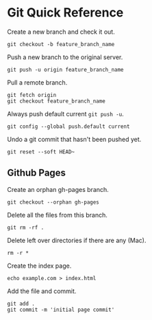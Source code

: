# Git Quick Reference

Create a new branch and check it out.

    git checkout -b feature_branch_name

Push a new branch to the original server.

    git push -u origin feature_branch_name

Pull a remote branch.

    git fetch origin
    git checkout feature_branch_name

Always push default current `git push -u`.

    git config --global push.default current

Undo a git commit that hasn't been pushed yet.

    git reset --soft HEAD~

## Github Pages

Create an orphan gh-pages branch.

    git checkout --orphan gh-pages

Delete all the files from this branch.

    git rm -rf .

Delete left over directories if there are any (Mac).

    rm -r *

Create the index page.

    echo example.com > index.html

Add the file and commit.

    git add .
    git commit -m 'initial page commit'
